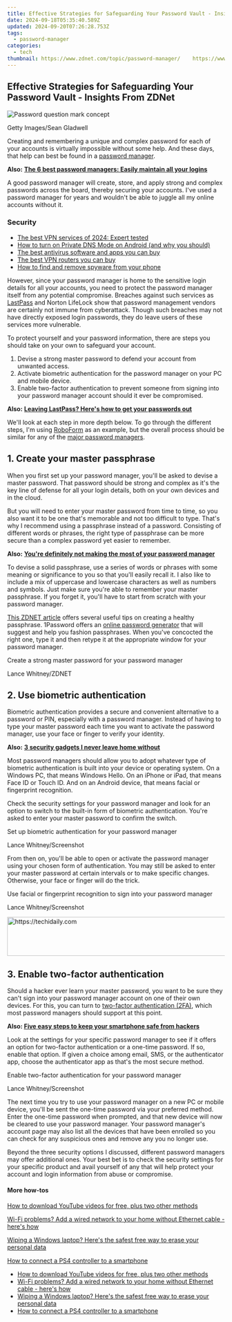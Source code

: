 ```yaml
---
title: Effective Strategies for Safeguarding Your Password Vault - Insights From ZDNet
date: 2024-09-18T05:35:40.589Z
updated: 2024-09-20T07:26:28.753Z
tags:
  - password-manager
categories:
  - tech
thumbnail: https://www.zdnet.com/topic/password-manager/    https://www.zdnet.com/a/img/resize/53dc6292ffe41e8972066579130f91ba8f1efc58/2023/02/03/8dffda03-4109-4d56-8da0-196025ebe05b/gettyimages-1302990113.jpg?width=170&height=128&fit=crop&auto=webp
---
```


## Effective Strategies for Safeguarding Your Password Vault - Insights From ZDNet

![Password question mark concept](https://www.zdnet.com/a/img/resize/75b70ec74f7e3ab0280421771a5ce16b93ae2c42/2023/02/03/8dffda03-4109-4d56-8da0-196025ebe05b/gettyimages-1302990113.jpg?auto=webp&width=1280)

Getty Images/Sean Gladwell

Creating and remembering a unique and complex password for each of your accounts is virtually impossible without some help. And these days, that help can best be found in a [password manager](https://www.zdnet.com/article/its-past-time-you-started-using-a-password-manager-whether-you-like-it-or-not/). 

**Also:** [**The 6 best password managers: Easily maintain all your logins**](https://www.zdnet.com/article/best-password-manager/)

A good password manager will create, store, and apply strong and complex passwords across the board, thereby securing your accounts. I've used a password manager for years and wouldn't be able to juggle all my online accounts without it.

### Security

* [The best VPN services of 2024: Expert tested](https://www.zdnet.com/article/best-vpn/)
* [How to turn on Private DNS Mode on Android (and why you should)](https://www.zdnet.com/article/how-to-turn-on-private-dns-mode-on-android-and-why-you-should/)
* [The best antivirus software and apps you can buy](https://www.zdnet.com/article/best-antivirus/)
* [The best VPN routers you can buy](https://www.zdnet.com/article/best-vpn-router/)
* [How to find and remove spyware from your phone](https://www.zdnet.com/article/how-to-find-and-remove-spyware-from-your-phone/)

However, since your password manager is home to the sensitive login details for all your accounts, you need to protect the password manager itself from any potential compromise. Breaches against such services as [LastPass](https://www.zdnet.com/article/lastpass-hacked/) and Norton LifeLock show that password management vendors are certainly not immune from cyberattack. Though such breaches may not have directly exposed login passwords, they do leave users of these services more vulnerable.

To protect yourself and your password information, there are steps you should take on your own to safeguard your account.

1. Devise a strong master password to defend your account from unwanted access.
2. Activate biometric authentication for the password manager on your PC and mobile device.
3. Enable two-factor authentication to prevent someone from signing into your password manager account should it ever be compromised.

**Also:** [**Leaving LastPass? Here's how to get your passwords out**](https://www.zdnet.com/article/leaving-lastpass-heres-how-to-get-your-passwords-out/)

We'll look at each step in more depth below. To go through the different steps, I'm using [RoboForm](https://www.anrdoezrs.net/links/9041660/type/dlg/sid/zd-%5F%5FCOM%5FCLICK%5FID%5F%5F-dtp/https://www.roboform.com/) as an example, but the overall process should be similar for any of the [major password managers](https://www.zdnet.com/article/best-password-manager/).

## 1\. Create your master passphrase

When you first set up your password manager, you'll be asked to devise a master password. That password should be strong and complex as it's the key line of defense for all your login details, both on your own devices and in the cloud.

But you will need to enter your master password from time to time, so you also want it to be one that's memorable and not too difficult to type. That's why I recommend using a passphrase instead of a password. Consisting of different words or phrases, the right type of passphrase can be more secure than a complex password yet easier to remember.

**Also:** [**You're definitely not making the most of your password manager**](https://www.zdnet.com/article/youre-definitely-not-making-the-most-of-your-password-manager/)

To devise a solid passphrase, use a series of words or phrases with some meaning or significance to you so that you'll easily recall it. I also like to include a mix of uppercase and lowercase characters as well as numbers and symbols. Just make sure you're able to remember your master passphrase. If you forget it, you'll have to start from scratch with your password manager.

[This ZDNET article](https://www.zdnet.com/article/forget-passwords-secure-yourself-with-a-passphrase-and-these-tools/) offers several useful tips on creating a healthy passphrase. 1Password offers an [online password generator](https://www.anrdoezrs.net/links/9041660/type/dlg/sid/zd-%5F%5FCOM%5FCLICK%5FID%5F%5F-dtp/https://1password.com/password-generator/) that will suggest and help you fashion passphrases. When you've concocted the right one, type it and then retype it at the appropriate window for your password manager. 

Create a strong master password for your password manager

Lance Whitney/ZDNET

## 2\. Use biometric authentication

Biometric authentication provides a secure and convenient alternative to a password or PIN, especially with a password manager. Instead of having to type your master password each time you want to activate the password manager, use your face or finger to verify your identity.

**Also:** [**3 security gadgets I never leave home without**](https://www.zdnet.com/article/3-security-gadgets-i-never-leave-home-without/)

Most password managers should allow you to adopt whatever type of biometric authentication is built into your device or operating system. On a Windows PC, that means Windows Hello. On an iPhone or iPad, that means Face ID or Touch ID. And on an Android device, that means facial or fingerprint recognition.

Check the security settings for your password manager and look for an option to switch to the built-in form of biometric authentication. You're asked to enter your master password to confirm the switch.

Set up biometric authentication for your password manager

Lance Whitney/Screenshot

From then on, you'll be able to open or activate the password manager using your chosen form of authentication. You may still be asked to enter your master password at certain intervals or to make specific changes. Otherwise, your face or finger will do the trick.

Use facial or fingerprint recognition to sign into your password manager

Lance Whitney/Screenshot

<!-- affiliate ads begin -->
<a href="https://jalbum-affiliate-program.sjv.io/c/5597632/1584040/17916" target="_top" id="1584040">
  <img src="//a.impactradius-go.com/display-ad/17916-1584040" border="0" alt="https://techidaily.com" width="728" height="90"/>
</a>
<img height="0" width="0" src="https://jalbum-affiliate-program.sjv.io/i/5597632/1584040/17916" style="position:absolute;visibility:hidden;" border="0" />
<!-- affiliate ads end -->

## 3\. Enable two-factor authentication

Should a hacker ever learn your master password, you want to be sure they can't sign into your password manager account on one of their own devices. For this, you can turn to [two-factor authentication (2FA)](https://www.zdnet.com/article/better-than-the-best-password-how-to-use-2fa-to-improve-your-security/), which most password managers should support at this point.

**Also: [Five easy steps to keep your smartphone safe from hackers](https://www.zdnet.com/article/five-easy-steps-to-keep-your-smartphone-safe-from-hackers/)**

Look at the settings for your specific password manager to see if it offers an option for two-factor authentication or a one-time password. If so, enable that option. If given a choice among email, SMS, or the authenticator app, choose the authenticator app as that's the most secure method.

Enable two-factor authentication for your password manager

Lance Whitney/Screenshot

The next time you try to use your password manager on a new PC or mobile device, you'll be sent the one-time password via your preferred method. Enter the one-time password when prompted, and that new device will now be cleared to use your password manager. Your password manager's account page may also list all the devices that have been enrolled so you can check for any suspicious ones and remove any you no longer use.

Beyond the three security options I discussed, different password managers may offer additional ones. Your best bet is to check the security settings for your specific product and avail yourself of any that will help protect your account and login information from abuse or compromise.

#### More how-tos

[How to download YouTube videos for free, plus two other methods](https://www.zdnet.com/article/how-to-download-youtube-videos-for-free-plus-two-other-methods/ "How to download YouTube videos for free, plus two other methods")

[Wi-Fi problems? Add a wired network to your home without Ethernet cable - here's how](https://www.zdnet.com/article/wi-fi-problems-how-to-add-a-wired-network-to-your-home-without-ethernet-cable/ "Wi-Fi problems? Add a wired network to your home without Ethernet cable - here's how")

[Wiping a Windows laptop? Here's the safest free way to erase your personal data](https://www.zdnet.com/article/wiping-a-windows-laptop-heres-the-safest-free-way-to-erase-your-personal-data/ "Wiping a Windows laptop? Here's the safest free way to erase your personal data")

[How to connect a PS4 controller to a smartphone](https://www.zdnet.com/article/how-to-connect-a-ps4-controller-to-a-smartphone/ "How to connect a PS4 controller to a smartphone")

* [How to download YouTube videos for free, plus two other methods](https://www.zdnet.com/article/how-to-download-youtube-videos-for-free-plus-two-other-methods/ "How to download YouTube videos for free, plus two other methods")
* [Wi-Fi problems? Add a wired network to your home without Ethernet cable - here's how](https://www.zdnet.com/article/wi-fi-problems-how-to-add-a-wired-network-to-your-home-without-ethernet-cable/ "Wi-Fi problems? Add a wired network to your home without Ethernet cable - here's how")
* [Wiping a Windows laptop? Here's the safest free way to erase your personal data](https://www.zdnet.com/article/wiping-a-windows-laptop-heres-the-safest-free-way-to-erase-your-personal-data/ "Wiping a Windows laptop? Here's the safest free way to erase your personal data")
* [How to connect a PS4 controller to a smartphone](https://www.zdnet.com/article/how-to-connect-a-ps4-controller-to-a-smartphone/ "How to connect a PS4 controller to a smartphone")

<ins class="adsbygoogle"
     style="display:block"
     data-ad-format="autorelaxed"
     data-ad-client="ca-pub-7571918770474297"
     data-ad-slot="1223367746"></ins>

<ins class="adsbygoogle"
     style="display:block"
     data-ad-client="ca-pub-7571918770474297"
     data-ad-slot="8358498916"
     data-ad-format="auto"
     data-full-width-responsive="true"></ins>



